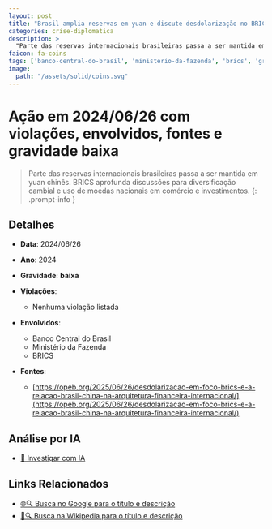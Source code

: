 ```yaml
---
layout: post
title: "Brasil amplia reservas em yuan e discute desdolarização no BRICS"
categories: crise-diplomatica
description: > 
  "Parte das reservas internacionais brasileiras passa a ser mantida em yuan chinês. BRICS aprofunda discussões para diversificação cambial e uso de moedas nacionais em comércio e investimentos."
faicon: fa-coins
tags: ['banco-central-do-brasil', 'ministerio-da-fazenda', 'brics', 'gravidade-baixa']
image:
  path: "/assets/solid/coins.svg"
---
```


# Ação em 2024/06/26 com violações, envolvidos, fontes e gravidade baixa

> Parte das reservas internacionais brasileiras passa a ser mantida em yuan chinês. BRICS aprofunda discussões para diversificação cambial e uso de moedas nacionais em comércio e investimentos.
{: .prompt-info }

## Detalhes
- **Data**: 2024/06/26
- **Ano**: 2024
- **Gravidade**: **baixa** <i class="fas fa-coins"></i>

- **Violações**:
  - Nenhuma violação listada
- **Envolvidos**:
  - Banco Central do Brasil
  - Ministério da Fazenda
  - BRICS
- **Fontes**:
  - [https://opeb.org/2025/06/26/desdolarizacao-em-foco-brics-e-a-relacao-brasil-china-na-arquitetura-financeira-internacional/](https://opeb.org/2025/06/26/desdolarizacao-em-foco-brics-e-a-relacao-brasil-china-na-arquitetura-financeira-internacional/)

## Análise por IA
- [🤖 Investigar com IA](https://www.perplexity.ai/search?q=%20Brasil%20amplia%20reservas%20em%20yuan%20e%20discute%20desdolariza%C3%A7%C3%A3o%20no%20BRICS%20Parte%20das%20reservas%20internacionais%20brasileiras%20passa%20a%20ser%20mantida%20em%20yuan%20chin%C3%AAs.%20BRICS%20aprofunda%20discuss%C3%B5es%20para%20diversifica%C3%A7%C3%A3o%20cambial%20e%20uso%20de%20moedas%20nacionais%20em%20com%C3%A9rcio%20e%20investimentos.%20%202024%20gravidade%20baixa)

## Links Relacionados
- [🌐🔍 Busca no Google para o título e descrição](https://www.google.com/search?q=%20Brasil%20amplia%20reservas%20em%20yuan%20e%20discute%20desdolariza%C3%A7%C3%A3o%20no%20BRICS%20Parte%20das%20reservas%20internacionais%20brasileiras%20passa%20a%20ser%20mantida%20em%20yuan%20chin%C3%AAs.%20BRICS%20aprofunda%20discuss%C3%B5es%20para%20diversifica%C3%A7%C3%A3o%20cambial%20e%20uso%20de%20moedas%20nacionais%20em%20com%C3%A9rcio%20e%20investimentos.%20%202024%20gravidade%20baixa)
- [📖🔍 Busca na Wikipedia para o título e descrição](https://pt.wikipedia.org/w/index.php?search=%20Brasil%20amplia%20reservas%20em%20yuan%20e%20discute%20desdolariza%C3%A7%C3%A3o%20no%20BRICS%20Parte%20das%20reservas%20internacionais%20brasileiras%20passa%20a%20ser%20mantida%20em%20yuan%20chin%C3%AAs.%20BRICS%20aprofunda%20discuss%C3%B5es%20para%20diversifica%C3%A7%C3%A3o%20cambial%20e%20uso%20de%20moedas%20nacionais%20em%20com%C3%A9rcio%20e%20investimentos.%20%202024%20gravidade%20baixa)

